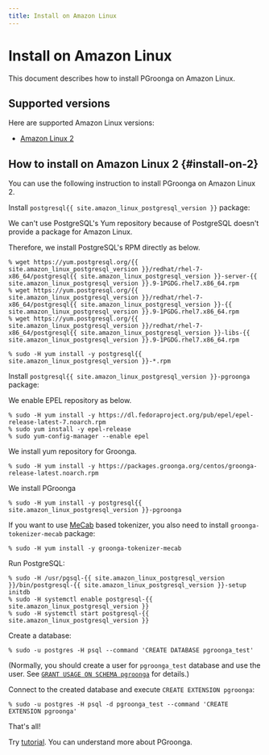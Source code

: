 ```yaml
---
title: Install on Amazon Linux
---
```


# Install on Amazon Linux

This document describes how to install PGroonga on Amazon Linux.

## Supported versions

Here are supported Amazon Linux versions:

  * [Amazon Linux 2](#install-on-2)

## How to install on Amazon Linux 2 {#install-on-2}

You can use the following instruction to install PGroonga on Amazon Linux 2.

Install `postgresql{{ site.amazon_linux_postgresql_version }}` package:

We can't use PostgreSQL's Yum repository because of PostgreSQL doesn't provide a package for Amazon Linux.

Therefore, we install PostgreSQL's RPM directly as below.

```console
% wget https://yum.postgresql.org/{{ site.amazon_linux_postgresql_version }}/redhat/rhel-7-x86_64/postgresql{{ site.amazon_linux_postgresql_version }}-server-{{ site.amazon_linux_postgresql_version }}.9-1PGDG.rhel7.x86_64.rpm
% wget https://yum.postgresql.org/{{ site.amazon_linux_postgresql_version }}/redhat/rhel-7-x86_64/postgresql{{ site.amazon_linux_postgresql_version }}-{{ site.amazon_linux_postgresql_version }}.9-1PGDG.rhel7.x86_64.rpm
% wget https://yum.postgresql.org/{{ site.amazon_linux_postgresql_version }}/redhat/rhel-7-x86_64/postgresql{{ site.amazon_linux_postgresql_version }}-libs-{{ site.amazon_linux_postgresql_version }}.9-1PGDG.rhel7.x86_64.rpm

% sudo -H yum install -y postgresql{{ site.amazon_linux_postgresql_version }}-*.rpm
```

Install `postgresql{{ site.amazon_linux_postgresql_version }}-pgroonga` package:

We enable EPEL repository as below.

```console
% sudo -H yum install -y https://dl.fedoraproject.org/pub/epel/epel-release-latest-7.noarch.rpm
% sudo yum install -y epel-release
% sudo yum-config-manager --enable epel
```

We install yum repository for Groonga.

```console
% sudo -H yum install -y https://packages.groonga.org/centos/groonga-release-latest.noarch.rpm
```

We install PGroonga

```console
% sudo -H yum install -y postgresql{{ site.amazon_linux_postgresql_version }}-pgroonga
```

If you want to use [MeCab](http://taku910.github.io/mecab/) based tokenizer, you also need to install `groonga-tokenizer-mecab` package:

```console
% sudo -H yum install -y groonga-tokenizer-mecab
```

Run PostgreSQL:

```console
% sudo -H /usr/pgsql-{{ site.amazon_linux_postgresql_version }}/bin/postgresql-{{ site.amazon_linux_postgresql_version }}-setup initdb
% sudo -H systemctl enable postgresql-{{ site.amazon_linux_postgresql_version }}
% sudo -H systemctl start postgresql-{{ site.amazon_linux_postgresql_version }}
```

Create a database:

```console
% sudo -u postgres -H psql --command 'CREATE DATABASE pgroonga_test'
```

(Normally, you should create a user for `pgroonga_test` database and use the user. See [`GRANT USAGE ON SCHEMA pgroonga`](../reference/grant-usage-on-schema-pgroonga.html) for details.)

Connect to the created database and execute `CREATE EXTENSION pgroonga`:

```console
% sudo -u postgres -H psql -d pgroonga_test --command 'CREATE EXTENSION pgroonga'
```

That's all!

Try [tutorial](../tutorial/). You can understand more about PGroonga.
